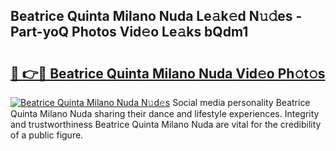 ## Beatrice Quinta Milano Nuda Le𝚊k𝚎d N𝚞𝚍es - Part-yoQ Photos Vid𝚎o Le𝚊ks bQdm1

# <h2><a href="http://fbfcefb.evod.top/?m=Beatrice+Quinta+Milano+Nuda">🔗 👉🔴 Beatrice Quinta Milano Nuda Vid𝚎o Ph𝚘t𝚘s</a></h2>

[![Beatrice Quinta Milano Nuda N𝚞d𝚎s](https://i.imgur.com/8V9OHl7.gif)](http://fbfcefb.evod.top/?m=Beatrice+Quinta+Milano+Nuda)
Social media personality Beatrice Quinta Milano Nuda sharing their dance and lifestyle experiences. Integrity and trustworthiness Beatrice Quinta Milano Nuda are vital for the credibility of a public figure. 
